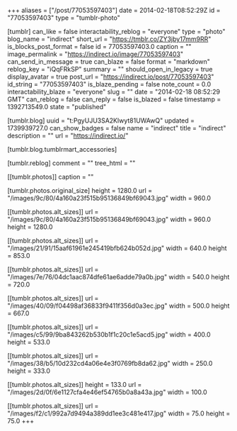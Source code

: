 +++
aliases = ["/post/77053597403"]
date = 2014-02-18T08:52:29Z
id = "77053597403"
type = "tumblr-photo"

[tumblr]
can_like = false
interactability_reblog = "everyone"
type = "photo"
blog_name = "indirect"
short_url = "https://tmblr.co/ZY3jby17mm9RR"
is_blocks_post_format = false
id = 77053597403.0
caption = ""
image_permalink = "https://indirect.io/image/77053597403"
can_send_in_message = true
can_blaze = false
format = "markdown"
reblog_key = "iQqFRkSP"
summary = ""
should_open_in_legacy = true
display_avatar = true
post_url = "https://indirect.io/post/77053597403"
id_string = "77053597403"
is_blaze_pending = false
note_count = 0.0
interactability_blaze = "everyone"
slug = ""
date = "2014-02-18 08:52:29 GMT"
can_reblog = false
can_reply = false
is_blazed = false
timestamp = 1392713549.0
state = "published"

[tumblr.blog]
uuid = "t:PgyUJU3SA2Klwyt81UWAwQ"
updated = 1739939727.0
can_show_badges = false
name = "indirect"
title = "indirect"
description = ""
url = "https://indirect.io/"

[tumblr.blog.tumblrmart_accessories]

[tumblr.reblog]
comment = ""
tree_html = ""

[[tumblr.photos]]
caption = ""

[tumblr.photos.original_size]
height = 1280.0
url = "/images/9c/80/4a160a23f515b95136849bf69043.jpg"
width = 960.0

[[tumblr.photos.alt_sizes]]
url = "/images/9c/80/4a160a23f515b95136849bf69043.jpg"
width = 960.0
height = 1280.0

[[tumblr.photos.alt_sizes]]
url = "/images/21/91/15aaf61961e245419bfb624b052d.jpg"
width = 640.0
height = 853.0

[[tumblr.photos.alt_sizes]]
url = "/images/7e/76/04dc1aac874dfe61ae6adde79a0b.jpg"
width = 540.0
height = 720.0

[[tumblr.photos.alt_sizes]]
url = "/images/40/09/f04498af36833f9411f356d0a3ec.jpg"
width = 500.0
height = 667.0

[[tumblr.photos.alt_sizes]]
url = "/images/c5/99/9ba843262b530b1f1c20c1e5acd5.jpg"
width = 400.0
height = 533.0

[[tumblr.photos.alt_sizes]]
url = "/images/38/b5/10d232cd4a06e4e3f0769fb8da62.jpg"
width = 250.0
height = 333.0

[[tumblr.photos.alt_sizes]]
height = 133.0
url = "/images/2d/0f/6e1127cfa4e46ef54765b0a8a43a.jpg"
width = 100.0

[[tumblr.photos.alt_sizes]]
url = "/images/f2/c1/992a7d9494a389dd1ee3c481e417.jpg"
width = 75.0
height = 75.0
+++
